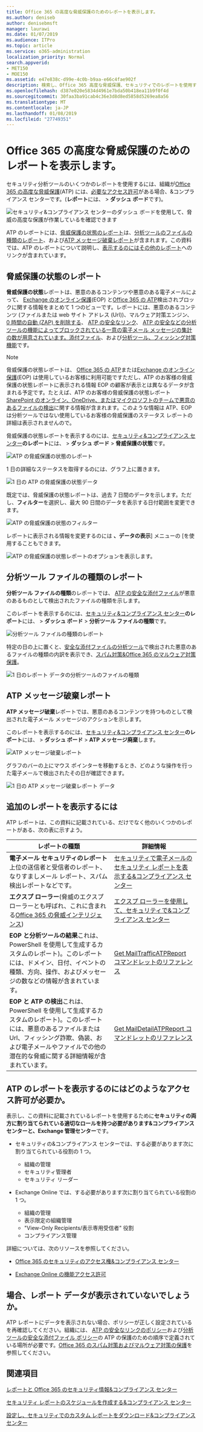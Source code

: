 ```yaml
---
title: Office 365 の高度な脅威保護のためのレポートを表示します。
ms.author: deniseb
author: denisebmsft
manager: laurawi
ms.date: 01/07/2019
ms.audience: ITPro
ms.topic: article
ms.service: o365-administration
localization_priority: Normal
search.appverid:
- MET150
- MOE150
ms.assetid: e47e838c-d99e-4c0b-b9aa-e66c4fae902f
description: 検索し、Office 365 高度な脅威保護、セキュリティでのレポートを使用する方法を説明&amp;コンプライアンス センターです。
ms.openlocfilehash: d387e020e5834d4961e7bda50b418ea11b9f0f4d
ms.sourcegitcommit: 30faa3ba91cab4c36e3d8d8ed5858d5269ea8a56
ms.translationtype: MT
ms.contentlocale: ja-JP
ms.lasthandoff: 01/08/2019
ms.locfileid: "27749351"
---
```

# <a name="view-reports-for-office-365-advanced-threat-protection"></a>Office 365 の高度な脅威保護のためのレポートを表示します。

セキュリティ分析ツールのいくつかのレポートを使用するには、組織が[Office 365 の高度な脅威保護](office-365-atp.md)(ATP) には、[必要なアクセス許可](#what-permissions-are-needed-to-view-these-reports)がある場合、&amp;コンプライアンス センターです。(**レポート**には、 \> **ダッシュ ボード**です)。
  
![セキュリティ&amp;コンプライアンス センターのダッシュ ボードを使用して、脅威の高度な保護が作業しているを確認できます](media/6b213d34-adbb-44af-8549-be9a7e2db087.png)
  
ATP のレポートには、[脅威保護の状態のレポート](#threat-protection-status-report)は、[分析ツールのファイルの種類のレポート](#atp-file-types-report)、および[ATP メッセージ破棄レポート](#atp-message-disposition-report)が含まれます。この資料では、ATP のレポートについて説明し、[表示するのにはその他のレポート](#additional-reports-to-view)へのリンクが含まれています。
  
## <a name="threat-protection-status-report"></a>脅威保護の状態のレポート

**脅威保護の状態**レポートは、悪意のあるコンテンツや悪意のある電子メールによって、 [Exchange のオンライン保護](eop/exchange-online-protection-overview.md)(EOP) と[Office 365 の ATP](office-365-atp.md)検出されブロックに関する情報をまとめて 1 つのビューです。レポートには、悪意のあるコンテンツ (ファイルまたは web サイト アドレス (Url))、マルウェア対策エンジン、 [0 時間の自動 (ZAP) を削除する](zero-hour-auto-purge.md)、 [ATP の安全なリンク](atp-safe-links.md)、 [ATP の安全などの分析ツールの機能によってブロックされている一意の電子メール メッセージの集計の数が用意されています。添付ファイル](atp-safe-attachments.md)、および[分析ツール、フィッシング対策機能](atp-anti-phishing.md)です。

> [!NOTE]
> 脅威保護の状態レポートは、 [Office 365 の ATP](office-365-atp.md)または[Exchange のオンライン保護](eop/exchange-online-protection-eop.md)(EOP) は使用しているお客様に利用可能ですただし、ATP のお客様の脅威保護の状態レポートに表示される情報 EOP の顧客が表示とは異なるデータが含まれる予定です。たとえば、ATP のお客様の脅威保護の状態レポート[SharePoint のオンライン、OneDrive、またはマイクロソフトのチームで悪意のあるファイルの検出](atp-for-spo-odb-and-teams.md)に関する情報が含まれます。このような情報は ATP、EOP は分析ツールではない使用しているお客様の脅威保護のステータス レポートの詳細は表示されませんので。
  
脅威保護の状態レポートを表示するのには、[セキュリティ&amp;コンプライアンス センター](https://security.microsoft.com)**のレポート**には、 \> **ダッシュ ボード** \> **脅威保護の状態**です。
  
![ATP の脅威保護の状態のレポート](media/6bdd41eb-62e0-423b-9fd4-d1d5baf0cbd5.png)
  
1 日の詳細なステータスを取得するのには、グラフ上に置きます。
  
![1 日の ATP の脅威保護の状態データ](media/d5c2c6ad-c002-4985-a032-c866e46fdea8.png)
  
既定では、脅威保護の状態レポートは、過去 7 日間のデータを示します。ただし、**フィルター**を選択し、最大 90 日間のデータを表示する日付範囲を変更できます。 
  
![ATP の脅威保護の状態のフィルター](media/4f703369-642b-402b-9758-b9c828283410.png)
  
レポートに表示される情報を変更するのには **、データの表示**] メニューの [を使用することもできます。 
  
![ATP の脅威保護の状態レポートのオプションを表示します。](media/4959bf8c-d192-4542-b00b-184e101e7513.png)
  
## <a name="atp-file-types-report"></a>分析ツール ファイルの種類のレポート

**分析ツール ファイルの種類**のレポートでは、 [ATP の安全な添付ファイル](atp-safe-attachments.md)が悪意のあるものとして検出されたファイルの種類を示します。
  
このレポートを表示するのには、[セキュリティ&amp;コンプライアンス センター](https://security.microsoft.com)**のレポート**には、 \> **ダッシュ ボード** \> **分析ツール ファイルの種類**です。
  
![分析ツール ファイルの種類のレポート](media/6e3f5d33-79aa-4b2d-938c-6ef135d9e54c.png)
  
特定の日の上に置くと、[安全な添付ファイルの分析ツール](atp-safe-attachments.md)で検出された悪意のあるファイルの種類の内訳を表示でき、[スパム対策&amp;Office 365 のマルウェア対策保護](anti-spam-and-anti-malware-protection.md)。
  
![1 日のレポート データの分析ツールのファイルの種類](media/10d18428-699a-41d2-a73e-be3a8214ada1.png)
  
## <a name="atp-message-disposition-report"></a>ATP メッセージ破棄レポート

**ATP メッセージ破棄**レポートでは、悪意のあるコンテンツを持つものとして検出された電子メール メッセージのアクションを示します。 
  
このレポートを表示するのには、[セキュリティ&amp;コンプライアンス センター](https://security.microsoft.com)**のレポート**には、 \> **ダッシュ ボード** \> **ATP メッセージ廃棄**します。
  
![ATP メッセージ破棄レポート](media/b0ff65c4-53d3-496d-bafa-8937a5eb69e5.png)
  
グラフのバーの上にマウス ポインターを移動するとき、どのような操作を行った電子メールで検出されたその日が確認できます。
  
![1 日の ATP メッセージ破棄レポート データ](media/68d2beb8-4b30-48c4-8ba6-5e8ab88ae456.png)
  
## <a name="additional-reports-to-view"></a>追加のレポートを表示するには

ATP レポートは、この資料に記載されている、だけでなく他のいくつかのレポートがある、次の表に示すよう。


|レポートの種類  |詳細情報  |
|---------|---------|
|**電子メール セキュリティのレポート**上位の送信者と受信者のレポート、なりすましメール レポート、スパム検出レポートなどです。 | [セキュリティで電子メールのセキュリティ レポートを表示する&amp;コンプライアンス センター](view-email-security-reports.md)        |
|**エクスプ ローラー**(脅威のエクスプ ローラーとも呼ばれ、これに含まれる[Office 365 の脅威インテリジェンス](office-365-ti.md))     | [エクスプ ローラーを使用して、セキュリティで&amp;コンプライアンス センター](use-explorer-in-security-and-compliance.md)        |
|**EOP と分析ツールの結果**これは、PowerShell を使用して生成するカスタムのレポート)。このレポートには、ドメイン、日付、イベントの種類、方向、操作、およびメッセージの数などの情報が含まれています。  | [Get MailTrafficATPReport コマンドレットのリファレンス](https://docs.microsoft.com/powershell/module/exchange/advanced-threat-protection/get-mailtrafficatpreport?view=exchange-ps) |
|**EOP と ATP の検出**これは、PowerShell を使用して生成するカスタムのレポート)。このレポートには、悪意のあるファイルまたは Url、フィッシング詐欺、偽装、および電子メールやファイルでの他の潜在的な脅威に関する詳細情報が含まれています。   | [Get MailDetailATPReport コマンドレットのリファレンス](https://docs.microsoft.com/powershell/module/exchange/advanced-threat-protection/get-maildetailatpreport?view=exchange-ps)        |

  
## <a name="what-permissions-are-needed-to-view-the-atp-reports"></a>ATP のレポートを表示するのにはどのようなアクセス許可が必要か。

表示し、この資料に記載されているレポートを使用するために**セキュリティの両方に割り当てられている適切なロールを持つ必要があります&amp;コンプライアンス センターと、Exchange 管理センター**です。

- セキュリティの&amp;コンプライアンス センターでは、する必要があります次に割り当てられている役割の 1 つ。
    - 組織の管理
    - セキュリティ管理者
    - セキュリティ リーダー

- Exchange Online では、する必要があります次に割り当てられている役割の 1 つ。
    - 組織の管理
    - 表示限定の組織管理
    - "View-Only Recipients/表示専用受信者" 役割
    - コンプライアンス管理

詳細については、次のリソースを参照してください。

- [Office 365 のセキュリティのアクセス権&amp;コンプライアンス センター](permissions-in-the-security-and-compliance-center.md)

- [Exchange Online の機能アクセス許可](https://docs.microsoft.com/exchange/permissions-exo/feature-permissions)
   
## <a name="what-if-the-reports-arent-showing-data"></a>場合、レポート データが表示されていないでしょうか。

ATP レポートにデータを表示されない場合、ポリシーが正しく設定されているを再確認してください。組織には、 [ATP の安全なリンクのポリシー](set-up-atp-safe-links-policies.md)および[分析ツールの安全な添付ファイル ポリシー](set-up-atp-safe-attachments-policies.md)の ATP の保護のための順序で定義されている場所が必要です。[Office 365 のスパム対策およびマルウェア対策の保護](anti-spam-and-anti-malware-protection.md)を参照してください。
  
## <a name="related-topics"></a>関連項目

[レポートと Office 365 のセキュリティ情報&amp;コンプライアンス センター](reports-and-insights-in-security-and-compliance.md)
  
[セキュリティ レポートのスケジュールを作成する&amp;コンプライアンス センター](create-a-schedule-for-a-report.md)
  
[設定し、セキュリティでのカスタム レポートをダウンロード&amp;コンプライアンス センター](set-up-and-download-a-custom-report.md)
  

